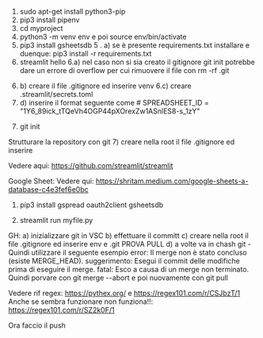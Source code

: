 1) sudo apt-get install python3-pip
2) pip3 install pipenv
3) cd myproject
4) python3 -m venv env e poi source env/bin/activate
5) pip3 install gsheetsdb
5 . a) se è presente requirements.txt installare e duenque: pip3 install -r requirements.txt
6) streamlit hello
6.a) nel caso non si sia creato il gitignore git init potrebbe dare un errore di overflow per cui rimuovere il file con rm -rf .git
6. b) creare il file .gitignore ed inserire venv
6.c) creare .streamlit/secrets.toml
6. d) inserire il format seguente come # SPREADSHEET_ID = "1Y6_89ick_tTQeVh4OGP44pXOrexZw1ASnlES8-s_1zY"
7) git init


Strutturare la repository con git
7) creare nella root il file .gitignore ed inserire 

Vedere aqui: https://github.com/streamlit/streamlit


Google Sheet:
Vedere qui: https://shritam.medium.com/google-sheets-a-database-c4e3fef6e0bc
1) pip3 install gspread oauth2client gsheetsdb


7) streamlit run myfile.py


GH:
a) inizializzare git in VSC
b) effettuare il committ
c) creare nella root il file .gitignore ed inserire env e .git
PROVA PULL
d) a volte va in chash git - Quindi utilizzare il seguente esempio
error: Il merge non è stato concluso (esiste MERGE_HEAD).
suggerimento: Esegui il commit delle modifiche prima di eseguire il merge.
fatal: Esco a causa di un merge non terminato.
Quindi porvare con git merge --abort e poi nuovamente con git pull


Vedere rif regex: https://pythex.org/ e https://regex101.com/r/CSJbzT/1
Anche se sembra funzionare non funziona!!: https://regex101.com/r/SZ2k0F/1

Ora faccio il push
